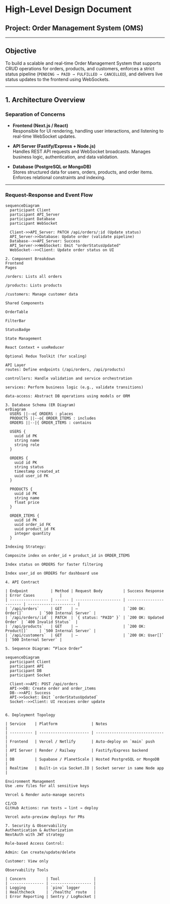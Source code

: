 # High-Level Design Document

## Project: Order Management System (OMS)

---

## Objective

To build a scalable and real-time Order Management System that supports CRUD operations for orders, products, and customers, enforces a strict status pipeline (`PENDING → PAID → FULFILLED → CANCELLED`), and delivers live status updates to the frontend using WebSockets.

---

## 1. Architecture Overview

### Separation of Concerns

- **Frontend (Next.js / React)**  
  Responsible for UI rendering, handling user interactions, and listening to real-time WebSocket updates.

- **API Server (Fastify/Express + Node.js)**  
  Handles REST API requests and WebSocket broadcasts. Manages business logic, authentication, and data validation.

- **Database (PostgreSQL or MongoDB)**  
  Stores structured data for users, orders, products, and order items. Enforces relational constraints and indexing.

---

### Request-Response and Event Flow

```mermaid
sequenceDiagram
  participant Client
  participant API_Server
  participant Database
  participant WebSocket

  Client->>API_Server: PATCH /api/orders/:id (Update status)
  API_Server->>Database: Update order (validate pipeline)
  Database-->>API_Server: Success
  API_Server->>WebSocket: Emit "orderStatusUpdated"
  WebSocket-->>Client: Update order status on UI

2. Component Breakdown
Frontend
Pages

/orders: Lists all orders

/products: Lists products

/customers: Manage customer data

Shared Components

OrderTable

FilterBar

StatusBadge

State Management

React Context + useReducer

Optional Redux Toolkit (for scaling)

API Layer
routes: Define endpoints (/api/orders, /api/products)

controllers: Handle validation and service orchestration

services: Perform business logic (e.g., validate transitions)

data-access: Abstract DB operations using models or ORM

3. Database Schema (ER Diagram)
erDiagram
  USERS ||--o{ ORDERS : places
  PRODUCTS ||--o{ ORDER_ITEMS : includes
  ORDERS ||--|{ ORDER_ITEMS : contains

  USERS {
    uuid id PK
    string name
    string role
  }

  ORDERS {
    uuid id PK
    string status
    timestamp created_at
    uuid user_id FK
  }

  PRODUCTS {
    uuid id PK
    string name
    float price
  }

  ORDER_ITEMS {
    uuid id PK
    uuid order_id FK
    uuid product_id FK
    integer quantity
  }

Indexing Strategy:

Composite index on order_id + product_id in ORDER_ITEMS

Index status on ORDERS for faster filtering

Index user_id on ORDERS for dashboard use

4. API Contract

| Endpoint          | Method | Request Body         | Success Response        | Error Cases           |
| ----------------- | ------ | -------------------- | ----------------------- | --------------------- |
| `/api/orders`     | GET    | —                    | `200 OK: Order[]`       | `500 Internal Server` |
| `/api/orders/:id` | PATCH  | `{ status: "PAID" }` | `200 OK: Updated Order` | `400 Invalid Status`  |
| `/api/products`   | GET    | —                    | `200 OK: Product[]`     | `500 Internal Server` |
| `/api/customers`  | GET    | —                    | `200 OK: User[]`        | `500 Internal Server` |

5. Sequence Diagram: “Place Order”

sequenceDiagram
  participant Client
  participant API
  participant DB
  participant Socket

  Client->>API: POST /api/orders
  API->>DB: Create order and order_items
  DB-->>API: Success
  API->>Socket: Emit `orderStatusUpdated`
  Socket-->>Client: UI receives order update


6. Deployment Topology

| Service    | Platform               | Notes                          |
| ---------- | ---------------------- | ------------------------------ |
| Frontend   | Vercel / Netlify       | Auto-deploy on `main` push     |
| API Server | Render / Railway       | Fastify/Express backend        |
| DB         | Supabase / PlanetScale | Hosted PostgreSQL or MongoDB   |
| Realtime   | Built-in via Socket.IO | Socket server in same Node app |

Environment Management
Use .env files for all sensitive keys

Vercel & Render auto-manage secrets

CI/CD
GitHub Actions: run tests → lint → deploy

Vercel auto-preview deploys for PRs

7. Security & Observability
Authentication & Authorization
NextAuth with JWT strategy

Role-based Access Control:

Admin: Can create/update/delete

Customer: View only

Observability Tools

| Concern         | Tool               |
| --------------- | ------------------ |
| Logging         | `pino` logger      |
| Healthcheck     | `/healthz` route   |
| Error Reporting | Sentry / LogRocket |
```
